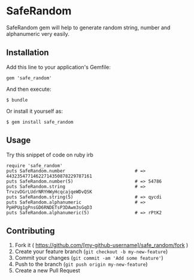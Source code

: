# SafeRandom

SafeRandom gem will help to generate random string, number and alphanumeric very easily.

## Installation

Add this line to your application's Gemfile:

    gem 'safe_random'

And then execute:

    $ bundle

Or install it yourself as:

    $ gem install safe_random

## Usage

Try this snippet of code on ruby irb

    require 'safe_random'
    puts SafeRandom.number                          # => 44323547714622714350878229787161
    puts SafeRandom.number(5)                       # => 54786
    puts SafeRandom.string                          # => TrvzvDGrLUdrNRYHWyHcqcajqeWDvQSK
    puts SafeRandom.string(5)                       # => qycdi
    puts SafeRandom.alphanumeric                    # => PpHPUg1gPnsGD6RNDETsP3DAwm3sGqD3
    puts SafeRandom.alphanumeric(5)                 # => rPtK2

## Contributing

1. Fork it ( https://github.com/[my-github-username]/safe_random/fork )
2. Create your feature branch (`git checkout -b my-new-feature`)
3. Commit your changes (`git commit -am 'Add some feature'`)
4. Push to the branch (`git push origin my-new-feature`)
5. Create a new Pull Request
